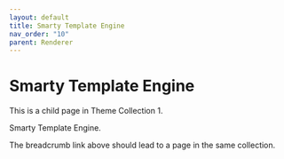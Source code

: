 ```yaml
---
layout: default
title: Smarty Template Engine
nav_order: "10"
parent: Renderer
---
```


# Smarty Template Engine

This is a child page in Theme Collection 1.

Smarty Template Engine.  


The breadcrumb link above should lead to a page in the same collection.
